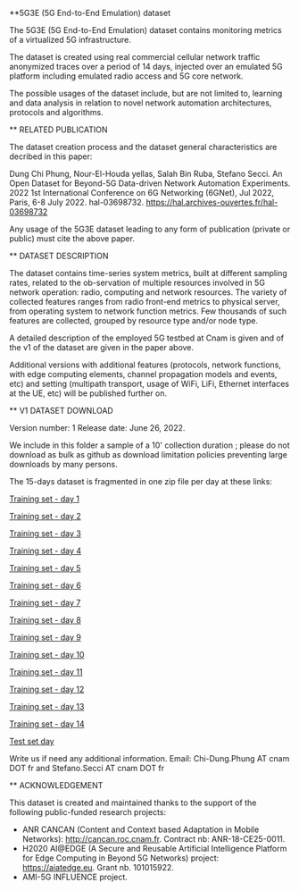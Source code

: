 **5G3E (5G End-to-End Emulation) dataset

The 5G3E (5G End-to-End Emulation) dataset contains monitoring metrics of a virtualized 5G infrastructure.

The dataset is created using real commercial cellular network traffic anonymized traces over a period of 14 days, injected over an emulated 5G platform including emulated radio access and 5G core network. 

The possible usages of the dataset include, but are not limited to, learning and data analysis in relation to novel network automation architectures, protocols and algorithms.


** RELATED PUBLICATION

The dataset creation process and the dataset general characteristics are decribed in this paper:

Dung Chi Phung, Nour-El-Houda yellas, Salah Bin Ruba, Stefano Secci. An Open Dataset for Beyond-5G Data-driven Network Automation Experiments. 2022 1st International Conference on 6G Networking (6GNet), Jul 2022, Paris, 6-8 July 2022. hal-03698732. https://hal.archives-ouvertes.fr/hal-03698732

Any usage of the 5G3E dataset leading to any form of publication (private or public) must cite the above paper.


** DATASET DESCRIPTION

The dataset contains time-series system metrics, built at different sampling rates, related to the ob-servation of multiple resources involved in 5G network operation: radio, computing and network resources. The variety of collected features  ranges  from  radio  front-end  metrics  to  physical  server, from operating system to network function metrics. Few thousands of such features are collected, grouped by resource type and/or node type.

A detailed description of the employed 5G testbed at Cnam is given and of the v1 of the dataset are given in the paper above.

Additional versions with additional features (protocols, network functions, with edge computing elements, channel propagation models and events, etc) and setting (multipath transport, usage of WiFi, LiFi, Ethernet interfaces at the UE, etc) will be published further on.

** V1 DATASET DOWNLOAD

Version number: 1
Release date: June 26, 2022.

We include in this folder a sample of a 10' collection duration ; please do not download as bulk as github as download limitation policies preventing large downloads by many persons.

The 15-days dataset is fragmented in one zip file per day at these links: 

[Training set - day 1](https://box.roc.cnam.fr/index.php/s/Rca6HcleNsEpXMs)

[Training set - day 2](https://box.roc.cnam.fr/index.php/s/xVsqe3kUmUqpGEk)

[Training set - day 3](https://box.roc.cnam.fr/index.php/s/KoL7SeL3L9rmNNi)

[Training set - day 4](https://box.roc.cnam.fr/index.php/s/s8P7WyMvABZYu6W)

[Training set - day 5](https://box.roc.cnam.fr/index.php/s/BnUBehcQD4rouFr)

[Training set - day 6](https://box.roc.cnam.fr/index.php/s/OAdlU8fYvpYmgFj)

[Training set - day 7](https://box.roc.cnam.fr/index.php/s/pj308rDuDbxmTxK)

[Training set - day 8](https://box.roc.cnam.fr/index.php/s/LdJYLpB1FeKFidV)

[Training set - day 9](https://box.roc.cnam.fr/index.php/s/Z4r7Bqzc60kc5bH)

[Training set - day 10](https://box.roc.cnam.fr/index.php/s/MWDJ736eshMn1iN)

[Training set - day 11](https://box.roc.cnam.fr/index.php/s/hBn43oBUMx507Fq)

[Training set - day 12](https://box.roc.cnam.fr/index.php/s/PVlEbwj7eUNZtws)

[Training set - day 13](https://box.roc.cnam.fr/index.php/s/0CFhDxYkV7BhV1o)

[Training set - day 14](https://box.roc.cnam.fr/index.php/s/9LvDQ1VVevnHf9a)

[Test set day](https://box.roc.cnam.fr/index.php/s/jB6vWkmSqWixOm6)


Write us if need any additional information. Email: Chi-Dung.Phung AT cnam DOT fr and Stefano.Secci AT cnam DOT fr

** ACKNOWLEDGEMENT

This dataset is created and maintained thanks to the support of the following public-funded research projects:

- ANR CANCAN (Content and Context based Adaptation in Mobile Networks): http://cancan.roc.cnam.fr. Contract nb: ANR-18-CE25-0011.
- H2020 AI@EDGE (A Secure and Reusable Artificial Intelligence Platform for Edge Computing in Beyond 5G Networks) project: https://aiatedge.eu. Grant nb. 101015922.
- AMI-5G INFLUENCE project.

